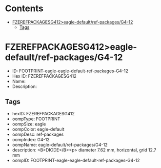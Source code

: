 



Contents
========

* [FZEREFPACKAGESG412>eagle-default/ref-packages/G4-12](#fzerefpackagesg412eagle-defaultref-packagesg4-12)
	* [Tags](#tags)

# FZEREFPACKAGESG412>eagle-default/ref-packages/G4-12

- ID: FOOTPRINT-eagle-eagle-default-ref-packages-G4-12
- Hex ID: FZEREFPACKAGESG412
- Name: 
- Description: 

## Tags

- hexID: FZEREFPACKAGESG412
- oompType: FOOTPRINT
- oompSize: eagle
- oompColor: eagle-default
- oompDesc: ref-packages
- oompIndex: G4-12
- oompName: eagle-default/ref-packages/G4-12
- description: &lt;B&gt;DIODE&lt;/B&gt;&lt;p&gt;&#xD;
diameter 7.62 mm, horizontal, grid 12.7 mm
- oompID: FOOTPRINT-eagle-eagle-default-ref-packages-G4-12
